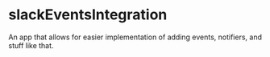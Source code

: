 # slackEventsIntegration
An app that allows for easier implementation of adding events, notifiers, and stuff like that.
